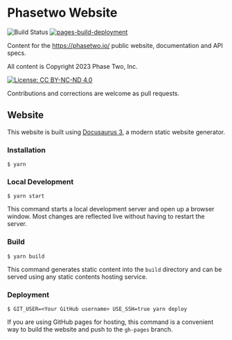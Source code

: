 # Phasetwo Website

![Build Status](https://github.com/p2-inc/phasetwo-docs/actions/workflows/deploy.yml/badge.svg)
[![pages-build-deployment](https://github.com/p2-inc/p2-inc.github.io/actions/workflows/pages/pages-build-deployment/badge.svg)](https://github.com/p2-inc/p2-inc.github.io/actions/workflows/pages/pages-build-deployment)

Content for the https://phasetwo.io/ public website, documentation and API specs.

All content is Copyright 2023 Phase Two, Inc.

[![License: CC BY-NC-ND 4.0](https://mirrors.creativecommons.org/presskit/buttons/88x31/png/by-nc-nd.png)](https://creativecommons.org/licenses/by-nc-nd/4.0/)

Contributions and corrections are welcome as pull requests.

## Website

This website is built using [Docusaurus 3](https://docusaurus.io/), a modern static website generator.

### Installation

```
$ yarn
```

### Local Development

```
$ yarn start
```

This command starts a local development server and open up a browser window. Most changes are reflected live without having to restart the server.

### Build

```
$ yarn build
```

This command generates static content into the `build` directory and can be served using any static contents hosting service.

### Deployment

```
$ GIT_USER=<Your GitHub username> USE_SSH=true yarn deploy
```

If you are using GitHub pages for hosting, this command is a convenient way to build the website and push to the `gh-pages` branch.
